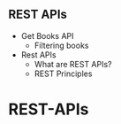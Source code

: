 ## REST APIs
- Get Books API
  - Filtering books
- Rest APIs
  - What are REST APIs?
  - REST Principles
# REST-APIs
